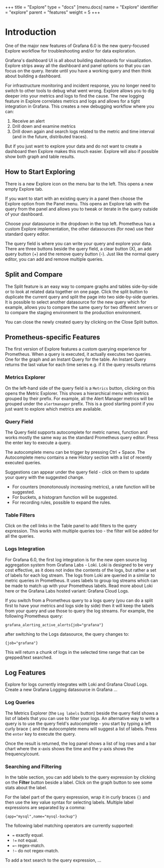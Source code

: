 +++
title = "Explore"
type = "docs"
[menu.docs]
name = "Explore"
identifier = "explore"
parent = "features"
weight = 5
+++

# Introduction

One of the major new features of Grafana 6.0 is the new query-focused Explore workflow for troubleshooting and/or for data exploration.

Grafana's dashboard UI is all about building dashboards for visualization. Explore strips away all the dashboard and panel options so that you can focus on the query. Iterate until you have a working query and then think about building a dashboard.

For infrastructure monitoring and incident response, you no longer need to switch to other tools to debug what went wrong. Explore allows you to dig deeper into your metrics and logs to find the cause. The new logging feature in Explore correlates metrics and logs and allows for a tight integration in Grafana. This creates a new debugging workflow where you can:

1. Receive an alert
2. Drill down and examine metrics
3. Drill down again and search logs related to the metric and time interval (and in the future, distributed traces).

But if you just want to explore your data and do not want to create a dashboard then Explore makes this much easier. Explore will also if possible show both graph and table results.

## How to Start Exploring

There is a new Explore icon on the menu bar to the left. This opens a new empty Explore tab.

If you want to start with an existing query in a panel then choose the Explore option from the Panel menu. This opens an Explore tab with the query from the panel and allows you to tweak or iterate in the query outside of your dashboard.

Choose your datasource in the dropdown in the top left. Prometheus has a custom Explore implementation, the other datasources (for now) use their standard query editor.

The query field is where you can write your query and explore your data. There are three buttons beside the query field, a clear button (X), an add query button (+) and the remove query button (-). Just like the normal query editor, you can add and remove multiple queries.

## Split and Compare

The Split feature is an easy way to compare graphs and tables side-by-side or to look at related data together on one page. Click the split button to duplicate the current query and split the page into two side-by-side queries. It is possible to select another datasource for the new query which for example, allows you to compare the same query for two different servers or to compare the staging environment to the production environment.

You can close the newly created query by clicking on the Close Split button.

## Prometheus-specific Features

The first version of Explore features a custom querying experience for Prometheus. When a query is executed, it actually executes two queries. One for the graph and an Instant Query for the table. An Instant Query returns the last value for each time series e.g. if it the query results returns 

### Metrics Explorer

On the left-hand side of the query field is a `Metrics` button, clicking on this opens the Metric Explorer. This shows a hierarchical menu with metrics grouped by their prefix. For example, all the Alert Manager metrics will be grouped under the `alertmanager` prefix. This is a good starting point if you just want to explore which metrics are available.

### Query Field

The Query field supports autocomplete for metric names, function and works mostly the same way as the standard Prometheus query editor. Press the enter key to execute a query.

The autocomplete menu can be trigger by pressing Ctrl + Space. The Autocomplete menu contains a new History section with a list of recently executed queries.

Suggestions can appear under the query field - click on them to update your query with the suggested change.

- For counters (monotonously increasing metrics), a rate function will be suggested.
- For buckets, a histogram function will be suggested.
- For recording rules, possible to expand the rules.

### Table Filters

Click on the cell links in the Table panel to add filters to the query expression. This works with multiple queries too - the filter will be added for all the queries.

### Logs Integration

For Grafana 6.0, the first log integration is for the new open source log aggregation system from Grafana Labs - Loki. Loki is designed to be very cost effective, as it does not index the contents of the logs, but rather a set of labels for each log stream. The logs from Loki are queried in a similar to metric queries in Prometheus. It uses labels to group log streams which can be made to match up with your Prometheus labels. Read more about Loki here or the Grafana Labs hosted variant: Grafana Cloud Logs.

If you switch from a Prometheus query to a logs query (you can do a split first to have your metrics and logs side by side) then it will keep the labels from your query and use those to query the log streams. For example, the following Prometheus query:

`grafana_alerting_active_alerts{job="grafana"}`

after switching to the Logs datasource, the query changes to:

`{job="grafana"}`

This will return a chunk of logs in the selected time range that can be grepped/text searched.

## Log Features

Explore for logs currently integrates with Loki and Grafana Cloud Logs. Create a new Grafana Logging datasource in Grafana ...

### Log Queries

The Metrics Explorer (the `Log labels` button) beside the query field shows a list of labels that you can use to filter your logs. An alternative way to write a query is to use the query field's autocomplete - you start by typing a left curly brace `{` and the autocomplete menu will suggest a list of labels. Press the `enter` key to execute the query.

Once the result is returned, the log panel shows a list of log rows and a bar chart where the x-axis shows the time and the y-axis shows the frequency/count.

### Searching and Filtering

In the table section, you can add labels to the query expression by clicking on the **Filter** button beside a label. Click on the graph button to see some stats about the label.

For the label part of the query expression, wrap it in curly braces `{}` and then use the key value syntax for selecting labels. Multiple label expressions are separated by a comma:

`{app="mysql",name="mysql-backup"}`

The following label matching operators are currently supported:

- `=` exactly equal.
- `!=` not equal.
- `=~` regex-match.
- `!~` do not regex-match.

To add a text search to the query expression, ...
